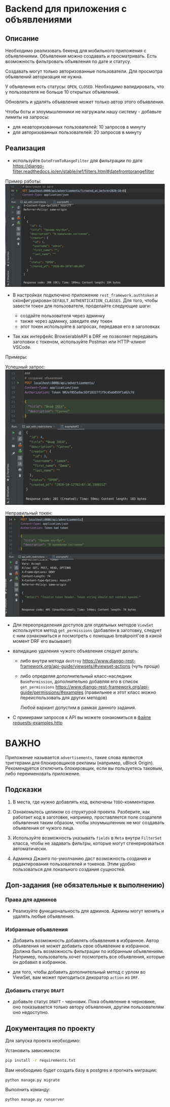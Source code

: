 # Backend для приложения с объявлениями

## Описание

Необходимо реализовать бекенд для мобильного приложения с объявлениями. Объявления можно создавать и просматривать. Есть возможность фильтровать объявления по дате и статусу.

Создавать могут только авторизованные пользователи. Для просмотра объявлений авторизация не нужна.

У объявления есть статусы: `OPEN`, `CLOSED`. Необходимо валидировать, что у пользователя не больше 10 открытых объявлений.

Обновлять и удалять объявление может только автор этого объявления.

Чтобы боты и злоумышленники не нагружали нашу систему - добавьте лимиты на запросы:

- для неавторизованных пользователей: 10 запросов в минуту
- для авторизованных пользователей: 20 запросов в минуту

## Реализация

- используйте `DateFromToRangeFilter` для фильтрации по дате https://django-filter.readthedocs.io/en/stable/ref/filters.html#datefromtorangefilter

Пример работы:
![Фильтрация по дате](./screenshots/date_filter.png)

- В настройках подключено приложение `rest_framework.authtoken` и сконфигурирован `DEFAULT_AUTHENTICATION_CLASSES`. Для того, чтобы завести токен для пользователя, проделайте следующие шаги:

  - создайте пользователя через админку
  - также через админку, заведите ему токен
  - этот токен используйте в запросах, передавая его в заголовках

- Так как интерфейс BrowserableAPI в DRF не позволяет передавать заголовки с токеном, используйте Postman или HTTP-клиент VSCode.

Примеры:

Успешный запрос:
![Успех](./screenshots/success.png)

Неправильный токен:
![Неправильный токен](./screenshots/bad_token.png)

- Для переопределения доступов для отдельных методов `ViewSet` используется метод `get_permissions` (добавлен в заготовку, следует с ним ознакомиться и посмотреть с помощью breakpoint'ов в какой момент DRF его вызывает)

- валидацию удаления чужого объявления следует делать:

  - либо внутри метода `destroy` https://www.django-rest-framework.org/api-guide/viewsets/#viewset-actions (чуть проще)
  - либо определяя дополнительный класс-наследник `BasePermission`, дополнительно добавляя его в список `get_permissions` https://www.django-rest-framework.org/api-guide/permissions/#examples (правильнее и этот класс можно переиспользовать для других методов)

    Любой вариант допустим в рамках данного задания.

- С примерами запросов к API вы можете ознакомиться в [файле requests-examples.http](./requests-examples.http)

# ВАЖНО

Приложение называется `advertisements`, такие слова являются триггерами для блокировщиков рекламы (например, uBlock Origin). Рекомендуется отключить блокировщик, если вы пользуетесь таковым, либо переименовать приложение.

## Подсказки

1. В места, где нужно добавлять код, включены `TODO`-комментарии.

2. Ознакомьтесь целиком со структурой проекта. Разберите, как работает код в заготовке, например, проставляется поле создателя объявления таким образом, чтобы злоумышленник не мог создавать объявления от чужого лица.

3. Используйте возможность указывать `fields` в `Meta` внутри `FilterSet` класса, чтобы не задавать фильтры, которые могут сгенерироваться автоматически.

4. Админка Джанго по-умолчанию даст возможность создания и редактирования пользователей и токенов. Этим удобно пользоваться для локального создания сущностей.

## Доп-задания (не обязательные к выполнению)

### Права для админов

- Реализуйте функциональность для админов. Админы могут менять и удалять любые объявления.

### Избранные объявления

- Добавить возможность добавлять объявления в избранное. Автор объявления не может добавить свое объявление в избранное. Должна быть возможность фильтрации по избранным объявлениям. Например, пользователь хочет посмотреть все объявления, которые он добавил в избранное.

- для того, чтобы добавить дополнительный метод с урлом во ViewSet, вам может пригодиться декоратор `action` из `DRF`.

### Добавить статус `DRAFT`

- добавьте статус `DRAFT` - черновик. Пока объявление в черновике, оно показывается только автору объявления, другим пользователям оно недоступно.

## Документация по проекту

Для запуска проекта необходимо:

Установить зависимости:

```bash
pip install -r requirements.txt
```

Вам необходимо будет создать базу в postgres и прогнать миграции:

```base
python manage.py migrate
```

Выполнить команду:

```bash
python manage.py runserver
```
